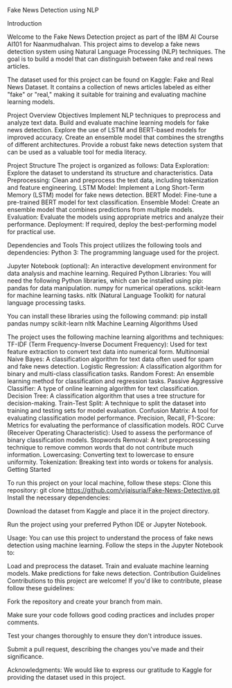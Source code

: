 Fake News Detection using NLP

Introduction

Welcome to the Fake News Detection project as part of the IBM AI Course AI101 for Naanmudhalvan. This project aims to develop a fake news detection system using Natural Language Processing (NLP) techniques. The goal is to build a model that can distinguish between fake and real news articles.

The dataset used for this project can be found on Kaggle: Fake and Real News Dataset. It contains a collection of news articles labeled as either "fake" or "real," making it suitable for training and evaluating machine learning models.

Project Overview
Objectives
Implement NLP techniques to preprocess and analyze text data.
Build and evaluate machine learning models for fake news detection.
Explore the use of LSTM and BERT-based models for improved accuracy.
Create an ensemble model that combines the strengths of different architectures.
Provide a robust fake news detection system that can be used as a valuable tool for media literacy.

Project Structure
The project is organized as follows:
Data Exploration: Explore the dataset to understand its structure and characteristics.
Data Preprocessing: Clean and preprocess the text data, including tokenization and feature engineering.
LSTM Model: Implement a Long Short-Term Memory (LSTM) model for fake news detection.
BERT Model: Fine-tune a pre-trained BERT model for text classification.
Ensemble Model: Create an ensemble model that combines predictions from multiple models.
Evaluation: Evaluate the models using appropriate metrics and analyze their performance.
Deployment: If required, deploy the best-performing model for practical use.

Dependencies and Tools
This project utilizes the following tools and dependencies:
Python 3: The programming language used for the project.

Jupyter Notebook (optional): An interactive development environment for data analysis and machine learning.
Required Python Libraries: You will need the following Python libraries, which can be installed using pip:
pandas for data manipulation.
numpy for numerical operations.
scikit-learn for machine learning tasks.
nltk (Natural Language Toolkit) for natural language processing tasks.

You can install these libraries using the following command:
pip install pandas numpy scikit-learn nltk
Machine Learning Algorithms Used

The project uses the following machine learning algorithms and techniques:
TF-IDF (Term Frequency-Inverse Document Frequency): Used for text feature extraction to convert text data into numerical form.
Multinomial Naive Bayes: A classification algorithm for text data often used for spam and fake news detection.
Logistic Regression: A classification algorithm for binary and multi-class classification tasks.
Random Forest: An ensemble learning method for classification and regression tasks.
Passive Aggressive Classifier: A type of online learning algorithm for text classification.
Decision Tree: A classification algorithm that uses a tree structure for decision-making.
Train-Test Split: A technique to split the dataset into training and testing sets for model evaluation.
Confusion Matrix: A tool for evaluating classification model performance.
Precision, Recall, F1-Score: Metrics for evaluating the performance of classification models.
ROC Curve (Receiver Operating Characteristic): Used to assess the performance of binary classification models.
Stopwords Removal: A text preprocessing technique to remove common words that do not contribute much information.
Lowercasing: Converting text to lowercase to ensure uniformity.
Tokenization: Breaking text into words or tokens for analysis.
Getting Started

To run this project on your local machine, follow these steps:
Clone this repository:
git clone https://github.com/vijaisuria/Fake-News-Detective.git
Install the necessary dependencies:

Download the dataset from Kaggle and place it in the project directory.

Run the project using your preferred Python IDE or Jupyter Notebook.

Usage:
You can use this project to understand the process of fake news detection using machine learning. Follow the steps in the Jupyter Notebook to:

Load and preprocess the dataset.
Train and evaluate machine learning models.
Make predictions for fake news detection.
Contribution Guidelines
Contributions to this project are welcome! If you'd like to contribute, please follow these guidelines:

Fork the repository and create your branch from main.

Make sure your code follows good coding practices and includes proper comments.

Test your changes thoroughly to ensure they don't introduce issues.

Submit a pull request, describing the changes you've made and their significance.

Acknowledgments:
We would like to express our gratitude to Kaggle for providing the dataset used in this project.

